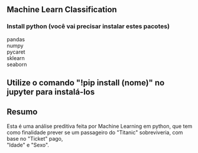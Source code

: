 ## Machine Learn Classification

### Install python (você vai precisar instalar estes pacotes)

pandas <br>
numpy <br>
pycaret <br>
sklearn <br>
seaborn <br>

## Utilize o comando "!pip install (nome)" no jupyter para instalá-los

## Resumo <br>
Esta é uma análise preditiva feita por Machine Learning em python, que tem <br>
como finalidade prever se um passageiro do "Titanic" sobreviveria, com base no "Ticket" pago, <br>
"Idade" e "Sexo".


